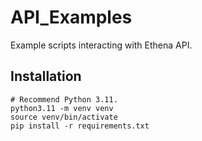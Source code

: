 # API_Examples

Example scripts interacting with Ethena API.

## Installation

```
# Recommend Python 3.11.
python3.11 -m venv venv
source venv/bin/activate
pip install -r requirements.txt
```
